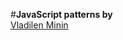 #**JavaScript patterns by**
<br>
[Vladilen Minin](https://www.youtube.com/watch?v=YJVj4XNASDk&t=1801s)